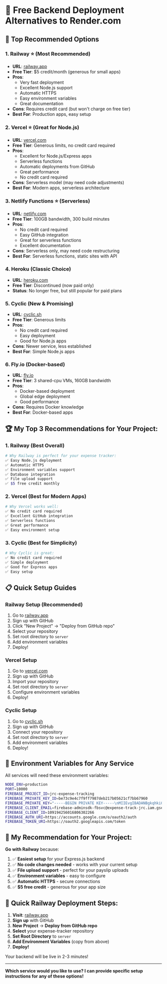 # 🚀 Free Backend Deployment Alternatives to Render.com

## 🎯 Top Recommended Options

### 1. **Railway** ⭐ (Most Recommended)
- **URL**: [railway.app](https://railway.app)
- **Free Tier**: $5 credit/month (generous for small apps)
- **Pros**: 
  - Very fast deployment
  - Excellent Node.js support
  - Automatic HTTPS
  - Easy environment variables
  - Great documentation
- **Cons**: Requires credit card (but won't charge on free tier)
- **Best For**: Production apps, easy setup

### 2. **Vercel** ⭐ (Great for Node.js)
- **URL**: [vercel.com](https://vercel.com)
- **Free Tier**: Generous limits, no credit card required
- **Pros**:
  - Excellent for Node.js/Express apps
  - Serverless functions
  - Automatic deployments from GitHub
  - Great performance
  - No credit card required
- **Cons**: Serverless model (may need code adjustments)
- **Best For**: Modern apps, serverless architecture

### 3. **Netlify Functions** ⭐ (Serverless)
- **URL**: [netlify.com](https://netlify.com)
- **Free Tier**: 100GB bandwidth, 300 build minutes
- **Pros**:
  - No credit card required
  - Easy GitHub integration
  - Great for serverless functions
  - Excellent documentation
- **Cons**: Serverless only, may need code restructuring
- **Best For**: Serverless functions, static sites with API

### 4. **Heroku** (Classic Choice)
- **URL**: [heroku.com](https://heroku.com)
- **Free Tier**: Discontinued (now paid only)
- **Status**: No longer free, but still popular for paid plans

### 5. **Cyclic** (New & Promising)
- **URL**: [cyclic.sh](https://cyclic.sh)
- **Free Tier**: Generous limits
- **Pros**:
  - No credit card required
  - Easy deployment
  - Good for Node.js apps
- **Cons**: Newer service, less established
- **Best For**: Simple Node.js apps

### 6. **Fly.io** (Docker-based)
- **URL**: [fly.io](https://fly.io)
- **Free Tier**: 3 shared-cpu VMs, 160GB bandwidth
- **Pros**:
  - Docker-based deployment
  - Global edge deployment
  - Good performance
- **Cons**: Requires Docker knowledge
- **Best For**: Docker-based apps

## 🏆 **My Top 3 Recommendations for Your Project:**

### 1. **Railway** (Best Overall)
```bash
# Why Railway is perfect for your expense tracker:
✅ Easy Node.js deployment
✅ Automatic HTTPS
✅ Environment variables support
✅ Database integration
✅ File upload support
✅ $5 free credit monthly
```

### 2. **Vercel** (Best for Modern Apps)
```bash
# Why Vercel works well:
✅ No credit card required
✅ Excellent GitHub integration
✅ Serverless functions
✅ Great performance
✅ Easy environment setup
```

### 3. **Cyclic** (Best for Simplicity)
```bash
# Why Cyclic is great:
✅ No credit card required
✅ Simple deployment
✅ Good for Express apps
✅ Easy setup
```

## 📋 **Quick Setup Guides**

### Railway Setup (Recommended)
1. Go to [railway.app](https://railway.app)
2. Sign up with GitHub
3. Click "New Project" → "Deploy from GitHub repo"
4. Select your repository
5. Set root directory to `server`
6. Add environment variables
7. Deploy!

### Vercel Setup
1. Go to [vercel.com](https://vercel.com)
2. Sign up with GitHub
3. Import your repository
4. Set root directory to `server`
5. Configure environment variables
6. Deploy!

### Cyclic Setup
1. Go to [cyclic.sh](https://cyclic.sh)
2. Sign up with GitHub
3. Connect your repository
4. Set root directory to `server`
5. Add environment variables
6. Deploy!

## 🔧 **Environment Variables for Any Service**

All services will need these environment variables:

```bash
NODE_ENV=production
PORT=10000
FIREBASE_PROJECT_ID=jrc-expense-tracking
FIREBASE_PRIVATE_KEY_ID=be73c9e4c7f9ff7987deb217b05621cf7bb67960
FIREBASE_PRIVATE_KEY="-----BEGIN PRIVATE KEY-----\nMIIEvgIBADANBgkqhkiG9w0BAQEFAASCBKgwggSkAgEAAoIBAQCstA3+HYf1Wf/R\nSv45D+dNIEc9K1q26PQX2cAwhq+TN3pW/+vm9KbnkU4auNc4MJci9NHVKENSL6Q2\nOmdvsIn8Qr1jLOZRLUqiUxwQ0QSJx0s2a1VDH5gqfTKz2HxEegkQY2VFbCo/s8Fq\nMXpMzSbCm/EMdpCQWbkWgM5HckwTAyyZXWOkMo1Jg+2a8LVUP7Z60HFdsZAj0eIm\nBhSwYq74EMDKS0AjDQAz5c/+15/bReN2rzkFl5vtxiYbfE9S6RlZrxwbxuxlSer5\n4j8eSpSpySxAof1YRolBoNuzhvQnKz9pOONVJh+ga3xC07o2Igkz4MuH4H5HHeHE\nSNg8n3ePAgMBAAECggEACpSRUuMeRDK6UGkmv/owcnIqyx2P1irZYWiutIpb0UoR\nzaiqHCEa5I7rWQm/7apUaAjVnhh0X2GZztSvJ5GKMpEoJx5GEe0TaHRtAL69Z291\nNSVIOO+Dk/7Nj2UQ3+UWDxH3z1P8FqD9lXLoijH7UOrazqeo3Z8RjsZfXNMsw/FQ\n8y9tpVssalsoS6r+J4WBRq11+CcqkJk7hH4jJoWmLPRiwbBmkxAgDAWih/gLDB4D\nZS/946ly4Cp0TUTZ/lCwmDvRgwhYbdsi37NUqnZNncDGjJgcP6t4EYj8XvYWEH6p\nGiY8YPrU6A9n+q/VSYzi4dT7etiNjdkoEBgzuJLw+QKBgQDoM8ZEhQzkF37soiuh\n6dTA81gKt/L3szdQIYloY2AORhRPsI62129vHuiRnDkL0oiz9Equ1Q7hLLq1ycUk\nnbtvA3roBq7sWQeDE0lT3vpzjK2aAJUxsBa7LfQuuXSv3cOtoa2jXNgoi6vK+JJi\nco5BXjEDO1yoMfCpPVMd4EarxQKBgQC+ZzlXDcB8qBF1mgC0H8aIW9/oTEeCEySr\nSMwDrMq6iy8FyUKb0fqWPLuI4hrIkBl6iwofOIviHn9DMbKfgc6q2gj9YpKE6ao5\nz+KqvAgCworQlbPb7hYwllEvTrd4Nv7FsWW5jFgL8BD8NAPAXwPoj+CKJJk8AsSo\nmlOIMfenQwKBgQCZ2OP+tiDqZ17jLje2mZUrGpA02dgTohx97Rp7nYwhKPGAMzz7\njBX7DAGPqHBrktycTrnEyMmJC/fRRpRmRFPRo/6lCPiRBBPkFr044r4SHR1Qsh4n\nw8Hr1vC4nIvhkg96VWsUmAloI9J5MuTacYgra1sSBxzHG/+WQll1rAlm+QKBgASF\nRuM+PFe5VdDI+0NLjdcm90X4qan48mHutIlRzO5o55DnmmFAtwZiIsG5PJGOekxi\niLb9DLUtrC/YOjl3R4Te8F+zu27UbWo5+VO8ayRFoi4Zn8+U84nrx7mr0MdV5u6i\nq5ugLWb7KCwUwBINL3aSE+6zt7+pASpPn7QYG50pAoGBAOUS3JorlVlmGcWOyWNV\nXsNqNOYx8vPyicrz1y/O9iWF2nmei6UKlEDpsuJGl11vfuG1I4YVjV/fV01boGCS\nePJWsCRj19ItCLeNUiQNCBBpCiXPn0wJ4S81GRp4lcYsPWMPtBs8iYSBhgre13aT\n8yI6TgqKVbfpxSN+543uRmD+\n-----END PRIVATE KEY-----\n"
FIREBASE_CLIENT_EMAIL=firebase-adminsdk-fbsvc@expense-track-jrc.iam.gserviceaccount.com
FIREBASE_CLIENT_ID=109194256016806302266
FIREBASE_AUTH_URI=https://accounts.google.com/o/oauth2/auth
FIREBASE_TOKEN_URI=https://oauth2.googleapis.com/token
```

## 🎯 **My Recommendation for Your Project:**

**Go with Railway** because:
1. ✅ **Easiest setup** for your Express.js backend
2. ✅ **No code changes needed** - works with your current setup
3. ✅ **File upload support** - perfect for your payslip uploads
4. ✅ **Environment variables** - easy to configure
5. ✅ **Automatic HTTPS** - secure connections
6. ✅ **$5 free credit** - generous for your app size

## 🚀 **Quick Railway Deployment Steps:**

1. **Visit**: [railway.app](https://railway.app)
2. **Sign up** with GitHub
3. **New Project** → **Deploy from GitHub repo**
4. **Select** your expense-tracker repository
5. **Set Root Directory** to `server`
6. **Add Environment Variables** (copy from above)
7. **Deploy!**

Your backend will be live in 2-3 minutes!

---

**Which service would you like to use? I can provide specific setup instructions for any of these options!**
